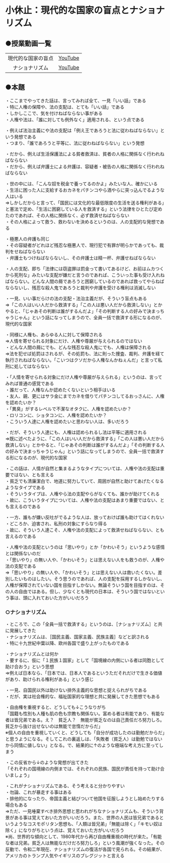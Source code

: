 # 小休止：現代的な国家の盲点とナショナリズム  
## ●授業動画一覧
|||
|:----:|:----:|
|現代的な国家の盲点|[YouTube](https://youtu.be/jEiSKyI8KZ0)|
|ナショナリズム|[YouTube](https://youtu.be/DOdJD9WueuY)|

## ●本題

・ここまでやってきた話は、言ってみれば全て、一見「いい話」である  
・特に人権の保障や、法の支配は、とても「いい話」である  
・しかしここで、気を付けねばならない事がある  
・人権や法は、「誰に対しても例外なく」適用される、という点である  
  
・例えば法治主義にや法の支配は「例え王であろうと法に従わねばならない」という発想である  
・つまり、「誰であろうと平等に、法に従わねばならない」という発想  
  
・だから、例えば生活保護法による貧者救済は、貧者の人格に関係なく行われねばならない  
・だから、例えば弁護士による弁護は、容疑者・被告の人格に関係なく行われねばならない  
  
・世の中には、「こんな奴を税金で養ってるのかよ」みたいな人、確かにいる  
・生活に困った人に支給するおカネをパチンコやら酒やらに突っ込んでるような人はいる  
⇒しかしだからと言って、「国民には文化的な最低限度の生活を送る権利がある」と憲法で定め、「生活に困窮している人を救済する」という法律をひとたび定めたのであれば、その人格に関係なく、必ず救済せねばならない  
・その人格によって救う、救わないを決めるというのは、人の支配的な発想である  
  
・極悪人の弁護も同じ  
・その容疑者がどれほど残忍な極悪人で、現行犯で有罪が明らかであっても、裁判をせねばならない  
・弁護士もつけねばならないし、その弁護士は精一杯、弁護せねばならない  
  
・人の支配、即ち「法律には窃盗罪は罰金って書いてあるけど、お前はムカつくから死刑な」みたいな支配が嫌だと言うのであれば、こういった事も受け入れねばならない。どんな人間の屑であろうと困窮しているのであれば救ってやらねばならないし、残忍な殺人鬼であろうと裁判や弁護を受ける権利は消滅しない  
  
・一見、いい事だらけの法の支配・法治主義だが、そういう盲点もある  
⇒「この人はいい人だから救済する」「この人は悪い人だから救済しない」とかやると、「じゃあその判断は誰がするんだよ」「その判断する人の好みで決まっちゃうじゃん」という話になってしまうので、全員一括で救済する形になるのが、現代的な国家  
  
・同様に人権も、あらゆる人に対して保障される  
⇒人情を寄せられる対象にだけ、人権や尊厳が与えられるのではない  
・どんな人間の屑にでも、どんな残忍な殺人鬼にでも、人権は保障される  
⇒法を犯せば処罰はされるが、その処罰も、法に則った捜査、裁判、弁護を経て執行されねばならない。「こいつはクソだから人権なんかねぇんだ」と言って私刑に処してはならない  
  
  
・「人情を寄せられる対象にだけ人権や尊厳が与えられる」というのは、言ってみれば普通の感覚である  
・誰だって、人権なんか認めたくないという相手はいる  
・友人、親、更にはサラ金にまでカネを借りてパチンコしてるおっさんに、人権を認めたいか？  
・「異臭」がするレベルで不潔なオタクに、人権を認めたいか？  
・ロリコンに、ショタコンに、人権を認めたいか？  
・こういう人達に人権を認めたいと思わない人は、多いだろう  
  
・だが、そういう人達にも、人権は認められるし法は平等に適用される  
⇒既に述べたように、「この人はいい人だから救済する」「この人は悪い人だから救済しない」とかやると、「じゃあその判断は誰がするんだよ」「その判断する人の好みで決まっちゃうじゃん」という話になってしまうので、全員一括で救済する形になるのが、現代的な国家  
  
・この話は、人情が自然と集まるようなタイプについては、人権や法の支配は重要ではない、とも言える  
・貧乏でも清廉潔白で、地道に努力していて、周囲が自然と助けてあげたくなるようなタイプである  
・そういうタイプは、人権やら法の支配やらがなくても、誰かが助けてくれる  
・故に、こういうタイプについては、人権や法の支配はあまり重要ではない、とも言えるのである  
  
・一方、誰もが嫌い反吐がでるような人は、放っておけば誰も助けてはくれない  
・どころか、迫害され、私刑の対象にすらなり得る  
・故に、そういう人達こそ、人権や法の支配によって救済せねばならない、とも言えるのである  
  
・人権や法の支配というのは「思いやり」とか「かわいそう」というような感情とは関係ないのだ  
・「思いやり」の無い人や、「かわいそう」とは思えない人をも救うのが、人権や法の支配である  
⇒「思いやり」の無い人や、「かわいそう」とは思えない人は救いたくない。差別したいものはしたい。そう思うのであれば、人の支配を採用するしかないし、人権が保障されていない国を目指すしかない。無論そういう国を目指すのは、その人の自由ではある。但し、少なくとも現代の日本は、そういう国ではないという事は、頭に入れておいた方がいいだろう  
  
  
  
### ○ナショナリズム  
・ところで、この「全員一括で救済する」というのは、［ナショナリズム］と共に発展してきた  
・ナショナリズムは、［国民主義、国家主義、民族主義］などと訳される  
・特に十九世紀中葉以降、欧州各国で盛り上がったものである  
  
・ナショナリズムとは何か  
・要するに、仮に「１民族１国家」として「国境線の内側にいる者は同胞として助け合おう」という思想  
⇒例えば日本なら、「日本では、日本人であるというただそれだけで生きる価値があり、助けられる権利がある」という感じ  
  
・一見、自国民以外は助けない排外主義的な思想と捉えられがちである  
・だが、実は社会権的な、福祉国家的な理想と共に発展してきた思想でもある  
  
・自由権を重視すると、どうしても↓こうなりがち  
「国籍も性別も人種も肌の色も宗教も関係ない。富める者は有能であり、有能な者は皆兄弟である。え？　貧乏人？　無能が貧乏なのは自己責任だろ努力しろ。貧乏から抜け出せないのは無能で怠惰だからだ」  
※個人の自由を重視していくと、どうしても「自分が成功したのは勤勉だからだ」と思うようになる。そしてこれの裏返しは、「失敗者（貧乏人）は勤勉ではないから同情に値しない」となる。で、結果的に↑のような極端な考え方に至ってしまう  
  
・この反省から↓のような発想が出てきた  
「それぞれの国境線の内側までは、それぞれの民族、国民が責任を持って助け合いましょう」  
  
・これがナショナリズムである、そう考えると分かりやすい  
・勿論、これが暴走する事はある  
・排他的になったり、帝国主義と結びついて他国を征服しようとし始めたりする場合もある  
⇒ただ、一見唾棄すべき排外思想と思われがちなナショナリズムも、そういう背景がある事は覚えておいた方がいいだろう。また、世界の人民は皆兄弟であるというようなコスモポリタン思想も、「人類は皆兄弟」「無能は除く」「キモい奴は除く」になりがちという点は、覚えておいた方がいいだろう  
※尚、世界的な傾向として、1980年代から再び自由権重視の時代が来た。「有能な者は兄弟。貧乏人は無能なだけだろ努力しろ」という風潮が強くなった。その反動で、令和二年現在、ナショナリズムの復活が各国で見られる。その結果が、アメリカのトランプ人気やイギリスのブレグジットと言える  